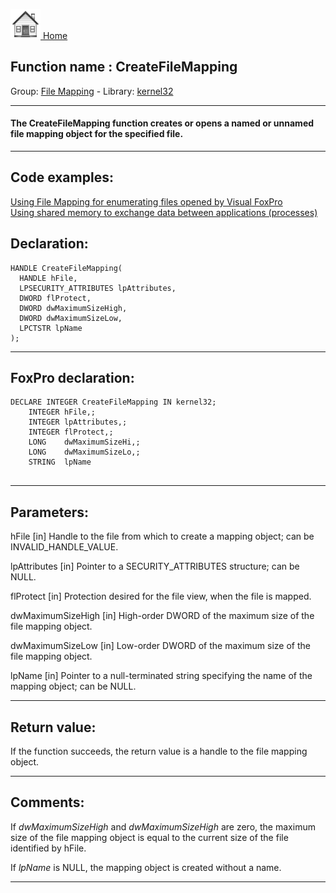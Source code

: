 [<img src="../../images/home.png"> Home ](https://github.com/VFPX/Win32API)  

## Function name : CreateFileMapping
Group: [File Mapping](../../functions_group.md#File_Mapping)  -  Library: [kernel32](../../libraries.md#kernel32)  
***  


#### The CreateFileMapping function creates or opens a named or unnamed file mapping object for the specified file.
***  


## Code examples:
[Using File Mapping for enumerating files opened by Visual FoxPro](../../samples/sample_473.md)  
[Using shared memory to exchange data between applications (processes)](../../samples/sample_498.md)  

## Declaration:
```foxpro  
HANDLE CreateFileMapping(
  HANDLE hFile,
  LPSECURITY_ATTRIBUTES lpAttributes,
  DWORD flProtect,
  DWORD dwMaximumSizeHigh,
  DWORD dwMaximumSizeLow,
  LPCTSTR lpName
);  
```  
***  


## FoxPro declaration:
```foxpro  
DECLARE INTEGER CreateFileMapping IN kernel32;
	INTEGER hFile,;
	INTEGER lpAttributes,;
	INTEGER flProtect,;
	LONG    dwMaximumSizeHi,;
	LONG    dwMaximumSizeLo,;
	STRING  lpName
  
```  
***  


## Parameters:
hFile 
[in] Handle to the file from which to create a mapping object; can be INVALID_HANDLE_VALUE.

lpAttributes 
[in] Pointer to a SECURITY_ATTRIBUTES structure; can be NULL.

flProtect 
[in] Protection desired for the file view, when the file is mapped.

dwMaximumSizeHigh 
[in] High-order DWORD of the maximum size of the file mapping object. 

dwMaximumSizeLow 
[in] Low-order DWORD of the maximum size of the file mapping object.

lpName 
[in] Pointer to a null-terminated string specifying the name of the mapping object; can be NULL.  
***  


## Return value:
If the function succeeds, the return value is a handle to the file mapping object.  
***  


## Comments:
If <Em>dwMaximumSizeHigh</Em> and <Em>dwMaximumSizeHigh</Em> are zero, the maximum size of the file mapping object is equal to the current size of the file identified by hFile.   
  
If <Em>lpName</Em> is NULL, the mapping object is created without a name.  
  
***  

